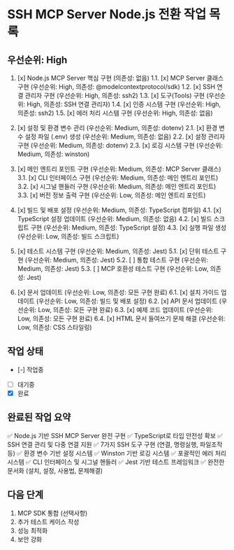 # SSH MCP Server Node.js 전환 작업 목록

## 우선순위: High
1. [x] Node.js MCP Server 핵심 구현 (의존성: 없음)
   1.1. [x] MCP Server 클래스 구현 (우선순위: High, 의존성: @modelcontextprotocol/sdk)
   1.2. [x] SSH 연결 관리자 구현 (우선순위: High, 의존성: ssh2)
   1.3. [x] 도구(Tools) 구현 (우선순위: High, 의존성: SSH 연결 관리자)
   1.4. [x] 인증 시스템 구현 (우선순위: High, 의존성: ssh2)
   1.5. [x] 에러 처리 시스템 구현 (우선순위: High, 의존성: 없음)

2. [x] 설정 및 환경 변수 관리 (우선순위: Medium, 의존성: dotenv)
   2.1. [x] 환경 변수 설정 파일 (.env) 생성 (우선순위: Medium, 의존성: 없음)
   2.2. [x] 설정 관리자 구현 (우선순위: Medium, 의존성: dotenv)
   2.3. [x] 로깅 시스템 구현 (우선순위: Medium, 의존성: winston)

3. [x] 메인 엔트리 포인트 구현 (우선순위: Medium, 의존성: MCP Server 클래스)
   3.1. [x] CLI 인터페이스 구현 (우선순위: Medium, 의존성: 메인 엔트리 포인트)
   3.2. [x] 시그널 핸들러 구현 (우선순위: Medium, 의존성: 메인 엔트리 포인트)
   3.3. [x] 버전 정보 출력 구현 (우선순위: Low, 의존성: 메인 엔트리 포인트)

4. [x] 빌드 및 배포 설정 (우선순위: Medium, 의존성: TypeScript 컴파일)
   4.1. [x] TypeScript 설정 업데이트 (우선순위: Medium, 의존성: 없음)
   4.2. [x] 빌드 스크립트 구현 (우선순위: Medium, 의존성: TypeScript 설정)
   4.3. [x] 실행 파일 생성 (우선순위: Low, 의존성: 빌드 스크립트)

5. [x] 테스트 시스템 구현 (우선순위: Medium, 의존성: Jest)
   5.1. [x] 단위 테스트 구현 (우선순위: Medium, 의존성: Jest)
   5.2. [ ] 통합 테스트 구현 (우선순위: Medium, 의존성: Jest)
   5.3. [ ] MCP 호환성 테스트 구현 (우선순위: Low, 의존성: Jest)

6. [x] 문서 업데이트 (우선순위: Low, 의존성: 모든 구현 완료)
   6.1. [x] 설치 가이드 업데이트 (우선순위: Low, 의존성: 빌드 및 배포 설정)
   6.2. [x] API 문서 업데이트 (우선순위: Low, 의존성: 모든 구현 완료)
   6.3. [x] 예제 코드 업데이트 (우선순위: Low, 의존성: 모든 구현 완료)
   6.4. [x] HTML 문서 들여쓰기 문제 해결 (우선순위: Low, 의존성: CSS 스타일링)

## 작업 상태
- [-] 작업중
- [ ] 대기중
- [x] 완료

## 완료된 작업 요약
✅ Node.js 기반 SSH MCP Server 완전 구현
✅ TypeScript로 타입 안전성 확보
✅ SSH 연결 관리 및 다중 연결 지원
✅ 7가지 SSH 도구 구현 (연결, 명령실행, 파일조작 등)
✅ 환경 변수 기반 설정 시스템
✅ Winston 기반 로깅 시스템
✅ 포괄적인 에러 처리 시스템
✅ CLI 인터페이스 및 시그널 핸들러
✅ Jest 기반 테스트 프레임워크
✅ 완전한 문서화 (설치, 설정, 사용법, 문제해결)

## 다음 단계
1. MCP SDK 통합 (선택사항)
2. 추가 테스트 케이스 작성
3. 성능 최적화
4. 보안 강화 